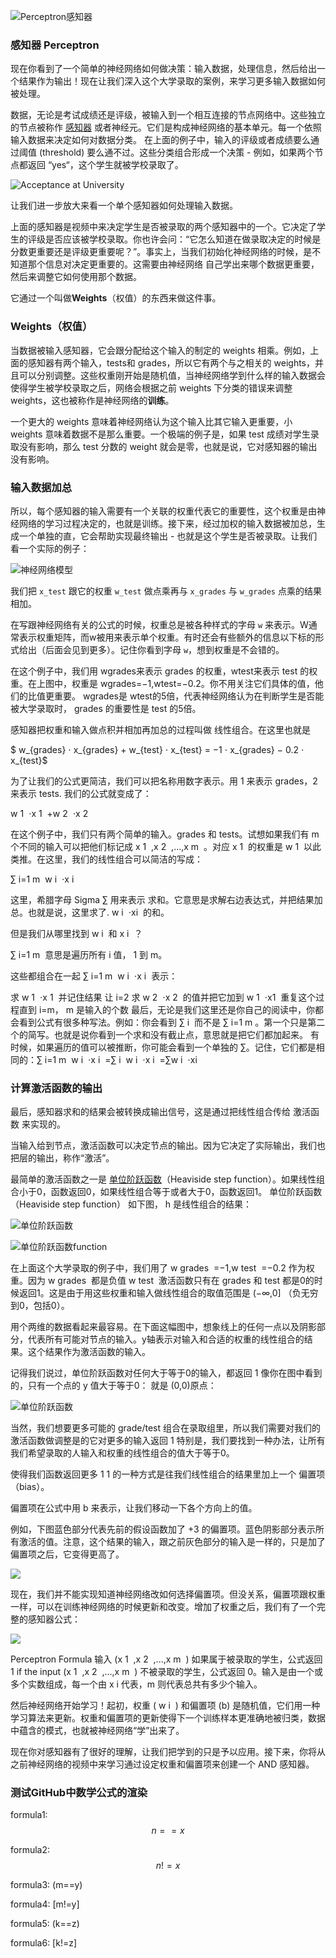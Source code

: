 
![Perceptron感知器](https://github.com/lymanzhang/DeepLearning2017/blob/master/08-Perceptron%E6%84%9F%E7%9F%A5%E5%99%A8/01.jpg)

### 感知器 Perceptron
现在你看到了一个简单的神经网络如何做决策：输入数据，处理信息，然后给出一个结果作为输出！现在让我们深入这个大学录取的案例，来学习更多输入数据如何被处理。

数据，无论是考试成绩还是评级，被输入到一个相互连接的节点网络中。这些独立的节点被称作 [感知器](https://en.wikipedia.org/wiki/Perceptron) 或者神经元。它们是构成神经网络的基本单元。每一个依照输入数据来决定如何对数据分类。 在上面的例子中，输入的评级或者成绩要么通过阈值 (threshold) 要么通不过。这些分类组合形成一个决策 - 例如，如果两个节点都返回 “yes“，这个学生就被学校录取了。

![Acceptance at University](https://github.com/lymanzhang/DeepLearning2017/blob/master/08-Perceptron%E6%84%9F%E7%9F%A5%E5%99%A8/02.jpg)

让我们进一步放大来看一个单个感知器如何处理输入数据。

上面的感知器是视频中来决定学生是否被录取的两个感知器中的一个。它决定了学生的评级是否应该被学校录取。你也许会问：“它怎么知道在做录取决定的时候是分数更重要还是评级更重要呢？”。事实上，当我们初始化神经网络的时候，是不知道那个信息对决定更重要的。这需要由神经网络 自己学出来哪个数据更重要，然后来调整它如何使用那个数据。

它通过一个叫做**Weights**（权值）的东西来做这件事。

### Weights（权值）
当数据被输入感知器，它会跟分配给这个输入的制定的 weights 相乘。例如，上面的感知器有两个输入，tests和 grades，所以它有两个与之相关的 weights，并且可以分别调整。这些权重刚开始是随机值，当神经网络学到什么样的输入数据会使得学生被学校录取之后，网络会根据之前 weights 下分类的错误来调整 weights，这也被称作是神经网络的**训练**。

一个更大的 weights 意味着神经网络认为这个输入比其它输入更重要，小 weights 意味着数据不是那么重要。一个极端的例子是，如果 test 成绩对学生录取没有影响，那么 test 分数的 weight 就会是零，也就是说，它对感知器的输出没有影响。

### 输入数据加总
所以，每个感知器的输入需要有一个关联的权重代表它的重要性，这个权重是由神经网络的学习过程决定的，也就是训练。接下来，经过加权的输入数据被加总，生成一个单独的直，它会帮助实现最终输出 - 也就是这个学生是否被录取。让我们看一个实际的例子：

![神经网络模型](https://github.com/lymanzhang/DeepLearning2017/blob/master/08-Perceptron%E6%84%9F%E7%9F%A5%E5%99%A8/03.jpg)

我们把 ```x_test``` 跟它的权重 ```w_test``` 做点乘再与 ```x_grades``` 与 ```w_grades``` 点乘的结果相加。

在写跟神经网络有关的公式的时候，权重总是被各种样式的字母 ```w``` 来表示。W通常表示权重矩阵，而w被用来表示单个权重。有时还会有些额外的信息以下标的形式给出（后面会见到更多）。记住你看到字母 ```w```，想到权重是不会错的。

在这个例子中，我们用 wgrades来表示 grades 的权重，wtest来表示 test 的权重。在上图中，权重是 wgrades=−1,wtest=−0.2。你不用关注它们具体的值，他们的比值更重要。 wgrades是 wtest的5倍，代表神经网络认为在判断学生是否能被大学录取时， grades 的重要性是 test 的5倍。

感知器把权重和输入做点积并相加再加总的过程叫做 线性组合。在这里也就是

$ w_{grades} ⋅ x_{grades} + w_{​test} ⋅ x_{test} = −1 ⋅ x_​{grades} − 0.2 ⋅ x_{test}$

为了让我们的公式更简洁，我们可以把名称用数字表示。用 1 来表示 grades，2 来表示 tests. 我们的公式就变成了：

w
​1
​​ ⋅x
​1
​​ +w
​2
​​ ⋅x
​2
​​ 

在这个例子中，我们只有两个简单的输入。grades 和 tests。试想如果我们有 m 个不同的输入可以把他们标记成 x
​1
​​ ,x
​2
​​ ,...,x
​m
​​ 。对应 x
​1
​​  的权重是 w
​1
​​  以此类推。在这里，我们的线性组合可以简洁的写成：

∑
​i=1
​m
​​ w
​i
​​ ⋅x
​i
​​ 

这里，希腊字母 Sigma ∑ 用来表示 求和。它意思是求解右边表达式，并把结果加总。也就是说，这里求了. w
​i
​​ ⋅x
​i
​​  的和。

但是我们从哪里找到 w
​i
​​  和 x
​i
​​ ？

∑
​i=1
​m
​​  意思是遍历所有 i 值， 1 到 m。

这些都组合在一起 ∑
​i=1
​m
​​ w
​i
​​ ⋅x
​i
​​  表示：

求 w
​1
​​ ⋅x
​1
​​  并记住结果
让 i=2
求 w
​2
​​ ⋅x
​2
​​  的值并把它加到 w
​1
​​ ⋅x
​1
​​ 
重复这个过程直到 i=m， m 是输入的个数
最后，无论是我们这里还是你自己的阅读中，你都会看到公式有很多种写法。例如：你会看到 ∑
​i
​​  而不是 ∑
​i=1
​m
​​ 。第一个只是第二个的简写。也就是说你看到一个求和没有截止点，意思就是把它们都加起来。 有时候，如果遍历的值可以被推断，你可能会看到一个单独的 ∑。记住，它们都是相同的：∑
​i=1
​m
​​ w
​i
​​ ⋅x
​i
​​ =∑
​i
​​ w
​i
​​ ⋅x
​i
​​ =∑w
​i
​​ ⋅x
​i
​​ 
### 计算激活函数的输出
最后，感知器求和的结果会被转换成输出信号，这是通过把线性组合传给 激活函数 来实现的。

当输入给到节点，激活函数可以决定节点的输出。因为它决定了实际输出，我们也把层的输出，称作“激活”。

最简单的激活函数之一是 [单位阶跃函数](https://en.wikipedia.org/wiki/Heaviside_step_function)（Heaviside step function）。如果线性组合小于0，函数返回0，如果线性组合等于或者大于0，函数返回1。 单位阶跃函数（Heaviside step function） 如下图， h 是线性组合的结果：

![单位阶跃函数](https://github.com/lymanzhang/DeepLearning2017/blob/master/08-Perceptron%E6%84%9F%E7%9F%A5%E5%99%A8/04.jpg)

![单位阶跃函数function](https://github.com/lymanzhang/DeepLearning2017/blob/master/08-Perceptron%E6%84%9F%E7%9F%A5%E5%99%A8/05.jpg)

在上面这个大学录取的例子中，我们用了 w
​grades
​​ =−1,w
​test
​​  =−0.2 作为权重。因为 w
​grades
​​  都是负值 w
​test
​​  激活函数只有在 grades 和 test 都是0的时候返回1。这是由于用这些权重和输入做线性组合的取值范围是 (−∞,0] （负无穷到0，包括0）。

用个两维的数据看起来最容易。在下面这幅图中，想象线上的任何一点以及阴影部分，代表所有可能对节点的输入。y轴表示对输入和合适的权重的线性组合的结果。这个结果作为激活函数的输入。

记得我们说过，单位阶跃函数对任何大于等于0的输入，都返回 1 像你在图中看到的，只有一个点的 y 值大于等于0： 就是 (0,0)原点：

![单位阶跃函数](https://github.com/lymanzhang/DeepLearning2017/blob/master/08-Perceptron%E6%84%9F%E7%9F%A5%E5%99%A8/06.jpg)

当然，我们想要更多可能的 grade/test 组合在录取组里，所以我们需要对我们的激活函数做调整是的它对更多的输入返回 1 特别是，我们要找到一种办法，让所有我们希望录取的人输入和权重的线性组合的值大于等于0。

使得我们函数返回更多 1 1 的一种方式是往我们线性组合的结果里加上一个 偏置项（bias）。

偏置项在公式中用 b 来表示，让我们移动一下各个方向上的值。

例如，下图蓝色部分代表先前的假设函数加了 +3 的偏置项。蓝色阴影部分表示所有激活的值。注意，这个结果的输入，跟之前灰色部分的输入是一样的，只是加了偏置项之后，它变得更高了。

![](https://github.com/lymanzhang/DeepLearning2017/blob/master/08-Perceptron%E6%84%9F%E7%9F%A5%E5%99%A8/07.jpg)

现在，我们并不能实现知道神经网络改如何选择偏置项。但没关系，偏置项跟权重一样，可以在训练神经网络的时候更新和改变。增加了权重之后，我们有了一个完整的感知器公式：

![](https://github.com/lymanzhang/DeepLearning2017/blob/master/08-Perceptron%E6%84%9F%E7%9F%A5%E5%99%A8/08.jpg)

Perceptron Formula
输入 (x
​1
​​ ,x
​2
​​ ,...,x
​m
​​ ) 如果属于被录取的学生，公式返回 1 if the input (x
​1
​​ ,x
​2
​​ ,...,x
​m
​​ ) 不被录取的学生，公式返回 0。输入是由一个或多个实数组成，每一个由 x
​i
​​  代表，m 则代表总共有多少个输入。

然后神经网络开始学习！起初，权重 ( w
​i
​​ ) 和偏置项 (b) 是随机值，它们用一种学习算法来更新。权重和偏置项的更新使得下一个训练样本更准确地被归类，数据中蕴含的模式，也就被神经网络“学”出来了。

现在你对感知器有了很好的理解，让我们把学到的只是予以应用。接下来，你将从之前神经网络的视频中来学习通过设定权重和偏置项来创建一个 AND 感知器。


### 测试GitHub中数学公式的渲染
<script type="text/javascript" async src="https://cdn.mathjax.org/mathjax/latest/MathJax.js?config=TeX-MML-AM_CHTML"> </script>
formula1: $$n==x$$

formula2: $$n!=x$$

formula3: (m==y)

formula4: [m!=y]

formula5: \(k==z\)

formula6: \[k!=z\]
